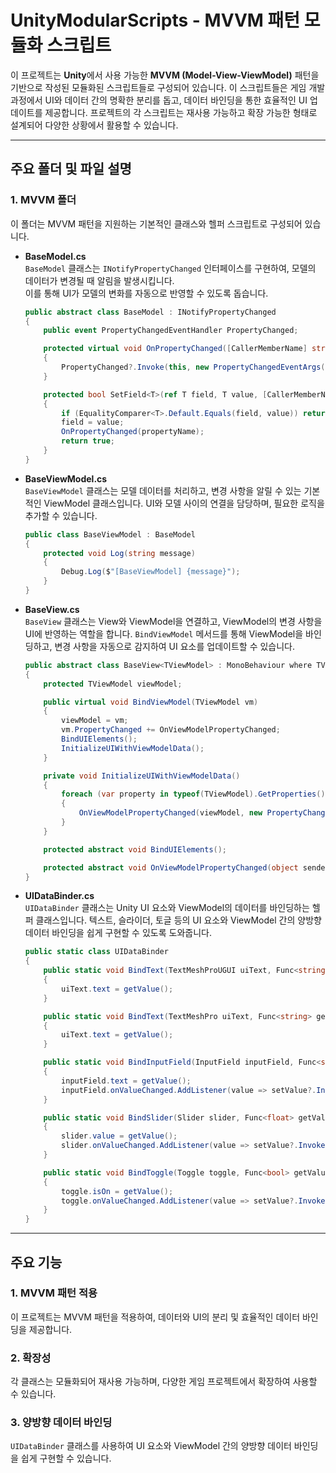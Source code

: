 # UnityModularScripts - MVVM 패턴 모듈화 스크립트

이 프로젝트는 **Unity**에서 사용 가능한 **MVVM (Model-View-ViewModel)** 패턴을 기반으로 작성된 모듈화된 스크립트들로 구성되어 있습니다. 이 스크립트들은 게임 개발 과정에서 UI와 데이터 간의 명확한 분리를 돕고, 데이터 바인딩을 통한 효율적인 UI 업데이트를 제공합니다. 프로젝트의 각 스크립트는 재사용 가능하고 확장 가능한 형태로 설계되어 다양한 상황에서 활용할 수 있습니다.

---

## 주요 폴더 및 파일 설명

### 1. **MVVM** 폴더
이 폴더는 MVVM 패턴을 지원하는 기본적인 클래스와 헬퍼 스크립트로 구성되어 있습니다.

- **BaseModel.cs**  
  `BaseModel` 클래스는 `INotifyPropertyChanged` 인터페이스를 구현하여, 모델의 데이터가 변경될 때 알림을 발생시킵니다.  
  이를 통해 UI가 모델의 변화를 자동으로 반영할 수 있도록 돕습니다.

  ```csharp
  public abstract class BaseModel : INotifyPropertyChanged
  {
      public event PropertyChangedEventHandler PropertyChanged;

      protected virtual void OnPropertyChanged([CallerMemberName] string propertyName = null)
      {
          PropertyChanged?.Invoke(this, new PropertyChangedEventArgs(propertyName));
      }

      protected bool SetField<T>(ref T field, T value, [CallerMemberName] string propertyName = null)
      {
          if (EqualityComparer<T>.Default.Equals(field, value)) return false;
          field = value;
          OnPropertyChanged(propertyName);
          return true;
      }
  }

- **BaseViewModel.cs**  
  `BaseViewModel` 클래스는 모델 데이터를 처리하고, 변경 사항을 알릴 수 있는 기본적인 ViewModel 클래스입니다.
  UI와 모델 사이의 연결을 담당하며, 필요한 로직을 추가할 수 있습니다.

  ```csharp
  public class BaseViewModel : BaseModel
  {
      protected void Log(string message)
      {
          Debug.Log($"[BaseViewModel] {message}");
      }
  }

- **BaseView.cs**  
  `BaseView` 클래스는 View와 ViewModel을 연결하고, ViewModel의 변경 사항을 UI에 반영하는 역할을 합니다.
  `BindViewModel` 메서드를 통해 ViewModel을 바인딩하고, 변경 사항을 자동으로 감지하여 UI 요소를 업데이트할 수 있습니다.

  ```csharp
  public abstract class BaseView<TViewModel> : MonoBehaviour where TViewModel : BaseViewModel
  {
      protected TViewModel viewModel;
  
      public virtual void BindViewModel(TViewModel vm)
      {
          viewModel = vm;
          vm.PropertyChanged += OnViewModelPropertyChanged;
          BindUIElements();
          InitializeUIWithViewModelData();
      }
  
      private void InitializeUIWithViewModelData()
      {
          foreach (var property in typeof(TViewModel).GetProperties())
          {
              OnViewModelPropertyChanged(viewModel, new PropertyChangedEventArgs(property.Name));
          }
      }
  
      protected abstract void BindUIElements();
  
      protected abstract void OnViewModelPropertyChanged(object sender, PropertyChangedEventArgs e);
  }

- **UIDataBinder.cs**  
  `UIDataBinder` 클래스는 Unity UI 요소와 ViewModel의 데이터를 바인딩하는 헬퍼 클래스입니다.
  텍스트, 슬라이더, 토글 등의 UI 요소와 ViewModel 간의 양방향 데이터 바인딩을 쉽게 구현할 수 있도록 도와줍니다.

  ```csharp
  public static class UIDataBinder
  {
      public static void BindText(TextMeshProUGUI uiText, Func<string> getValue, Action<string> setValue = null)
      {
          uiText.text = getValue();
      }
  
      public static void BindText(TextMeshPro uiText, Func<string> getValue, Action<string> setValue = null)
      {
          uiText.text = getValue();
      }
  
      public static void BindInputField(InputField inputField, Func<string> getValue, Action<string> setValue)
      {
          inputField.text = getValue();
          inputField.onValueChanged.AddListener(value => setValue?.Invoke(value));
      }
  
      public static void BindSlider(Slider slider, Func<float> getValue, Action<float> setValue)
      {
          slider.value = getValue();
          slider.onValueChanged.AddListener(value => setValue?.Invoke(value));
      }
  
      public static void BindToggle(Toggle toggle, Func<bool> getValue, Action<bool> setValue)
      {
          toggle.isOn = getValue();
          toggle.onValueChanged.AddListener(value => setValue?.Invoke(value));
      }
  }

---

## 주요 기능
### 1. **MVVM** 패턴 적용
이 프로젝트는 MVVM 패턴을 적용하여, 데이터와 UI의 분리 및 효율적인 데이터 바인딩을 제공합니다.

### 2. 확장성
각 클래스는 모듈화되어 재사용 가능하며, 다양한 게임 프로젝트에서 확장하여 사용할 수 있습니다.

### 3. 양방향 데이터 바인딩
`UIDataBinder` 클래스를 사용하여 UI 요소와 ViewModel 간의 양방향 데이터 바인딩을 쉽게 구현할 수 있습니다.
